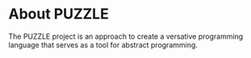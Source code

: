 # About PUZZLE

The PUZZLE project is an approach to create a versative programming language that serves as a tool for abstract programming.